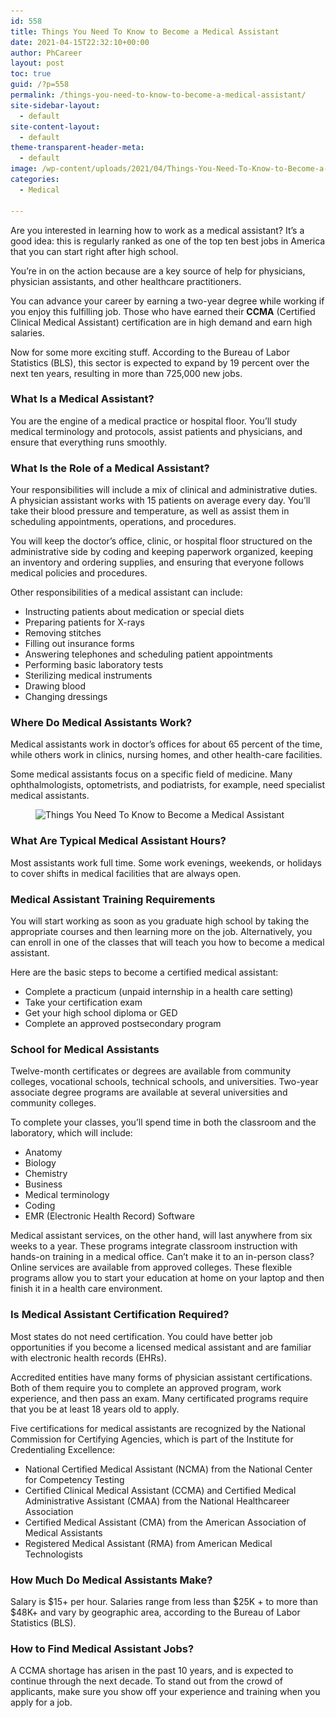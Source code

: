 ```yaml
---
id: 558
title: Things You Need To Know to Become a Medical Assistant
date: 2021-04-15T22:32:10+00:00
author: PhCareer
layout: post
toc: true
guid: /?p=558
permalink: /things-you-need-to-know-to-become-a-medical-assistant/
site-sidebar-layout:
  - default
site-content-layout:
  - default
theme-transparent-header-meta:
  - default
image: /wp-content/uploads/2021/04/Things-You-Need-To-Know-to-Become-a-Medical-Assistant.jpg
categories:
  - Medical

---
```

Are you interested in learning how to work as a medical assistant? It&#8217;s a good idea: this is regularly ranked as one of the top ten best jobs in America that you can start right after high school.

You&#8217;re in on the action because are a key source of help for physicians, physician assistants, and other healthcare practitioners.

You can advance your career by earning a two-year degree while working if you enjoy this fulfilling job. Those who have earned their **CCMA** (Certified Clinical Medical Assistant) certification are in high demand and earn high salaries.

Now for some more exciting stuff. According to the Bureau of Labor Statistics (BLS), this sector is expected to expand by 19 percent over the next ten years, resulting in more than 725,000 new jobs.

### **What Is a Medical Assistant?**

You are the engine of a medical practice or hospital floor. You&#8217;ll study medical terminology and protocols, assist patients and physicians, and ensure that everything runs smoothly.

### **What Is the Role of a Medical Assistant?**

Your responsibilities will include a mix of clinical and administrative duties. A physician assistant works with 15 patients on average every day. You&#8217;ll take their blood pressure and temperature, as well as assist them in scheduling appointments, operations, and procedures.

You will keep the doctor&#8217;s office, clinic, or hospital floor structured on the administrative side by coding and keeping paperwork organized, keeping an inventory and ordering supplies, and ensuring that everyone follows medical policies and procedures.

Other responsibilities of a medical assistant can include:

  * Instructing patients about medication or special diets
  * Preparing patients for X-rays
  * Removing stitches
  * Filling out insurance forms
  * Answering telephones and scheduling patient appointments
  * Performing basic laboratory tests
  * Sterilizing medical instruments
  * Drawing blood
  * Changing dressings

### **Where Do Medical Assistants Work?**

Medical assistants work in doctor&#8217;s offices for about 65 percent of the time, while others work in clinics, nursing homes, and other health-care facilities.

Some medical assistants focus on a specific field of medicine. Many ophthalmologists, optometrists, and podiatrists, for example, need specialist medical assistants.


<figure class="wp-block-image size-large">

<img loading="lazy" width="1000" height="667" src="/wp-content/uploads/2021/04/Medical-Assistant.jpg" alt="Things You Need To Know to Become a Medical Assistant" class="wp-image-561" srcset="/wp-content/uploads/2021/04/Medical-Assistant.jpg 1000w, /wp-content/uploads/2021/04/Medical-Assistant-300x200.jpg 300w, /wp-content/uploads/2021/04/Medical-Assistant-768x512.jpg 768w" sizes="(max-width: 1000px) 100vw, 1000px" /> </figure> 

### **What Are Typical Medical Assistant Hours?**

Most assistants work full time. Some work evenings, weekends, or holidays to cover shifts in medical facilities that are always open.



### **Medical Assistant Training Requirements**

You will start working as soon as you graduate high school by taking the appropriate courses and then learning more on the job. Alternatively, you can enroll in one of the classes that will teach you how to become a medical assistant.

Here are the basic steps to become a certified medical assistant:

  * Complete a practicum (unpaid internship in a health care setting)
  * Take your certification exam
  * Get your high school diploma or GED
  * Complete an approved postsecondary program

### **School for Medical Assistants**

Twelve-month certificates or degrees are available from community colleges, vocational schools, technical schools, and universities. Two-year associate degree programs are available at several universities and community colleges.

To complete your classes, you&#8217;ll spend time in both the classroom and the laboratory, which will include:

  * Anatomy
  * Biology
  * Chemistry
  * Business
  * Medical terminology
  * Coding
  * EMR (Electronic Health Record) Software

Medical assistant services, on the other hand, will last anywhere from six weeks to a year. These programs integrate classroom instruction with hands-on training in a medical office. Can&#8217;t make it to an in-person class? Online services are available from approved colleges. These flexible programs allow you to start your education at home on your laptop and then finish it in a health care environment.

 

### **Is Medical Assistant Certification Required?**

Most states do not need certification. You could have better job opportunities if you become a licensed medical assistant and are familiar with electronic health records (EHRs).

Accredited entities have many forms of physician assistant certifications. Both of them require you to complete an approved program, work experience, and then pass an exam. Many certificated programs require that you be at least 18 years old to apply.

Five certifications for medical assistants are recognized by the National Commission for Certifying Agencies, which is part of the Institute for Credentialing Excellence:

  * National Certified Medical Assistant (NCMA) from the National Center for Competency Testing
  * Certified Clinical Medical Assistant (CCMA) and Certified Medical Administrative Assistant (CMAA) from the National Healthcareer Association
  * Certified Medical Assistant (CMA) from the American Association of Medical Assistants
  * Registered Medical Assistant (RMA) from American Medical Technologists

### **How Much Do Medical Assistants Make?**

Salary is $15+ per hour. Salaries range from less than $25K + to more than $48K+ and vary by geographic area, according to the Bureau of Labor Statistics (BLS).

### **How to Find Medical Assistant Jobs?**

A CCMA shortage has arisen in the past 10 years, and is expected to continue through the next decade. To stand out from the crowd of applicants, make sure you show off your experience and training when you apply for a job.



